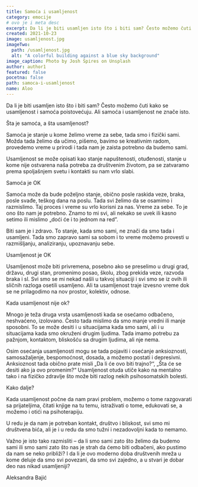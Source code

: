 ```yaml
---
title: Samoća i usamljenost
category: emocije
# ovo je i meta desc
excerpt: Da li je biti usamljen isto što i biti sam? Često možemo čuti kako se usamljenost i samoća poistovećuju. Ali samoća i usamljenost ne znače  isto.
created: 2021-10-23
image: usamljenost.jpg
imageTwo:
  path: /usamljenost.jpg
  alt: "A colorful building against a blue sky background"
image_caption: Photo by Josh Spires on Unsplash
author: author1
featured: false
pocetna: false
path: samoca-i-usamljenost
name: Aloo
---
```



Da li je biti usamljen isto što i biti sam? Često možemo čuti kako se usamljenost i samoća poistovećuju. Ali samoća i usamljenost ne znače  isto.

Šta je samoća, a šta usamljenost?

Samoća je stanje u kome želimo vreme za sebe, tada smo i fizički sami. Možda tada želimo da učimo, pišemo, bavimo se kreativnim radom, provedemo vreme u prirodi i tada nam je zaista potrebno da budemo sami.

Usamljenost se može opisati kao stanje napuštenosti, otuđenosti, stanje u kome nije ostvarena naša potreba za društvenim životom, pa se zatvaramo prema spoljašnjem svetu i kontakti su nam vrlo slabi.

Samoća je OK

Samoća može da bude poželjno stanje, obično posle raskida veze, braka, posle svađe, teškog dana na poslu. Tada svi želimo da se osamimo i razmislimo. Taj proces i vreme su vrlo korisni za nas.  Vreme za sebe. To je ono što nam je potrebno. Znamo to mi svi, ali nekako se uvek ili kasno setimo ili mislimo „doći će i to jednom na red”.

Biti sam je i zdravo. To stanje, kada smo sami, ne znači da smo tada i usamljeni. Tada smo zapravo sami sa sobom i to vreme možemo provesti u razmišljanju, analiziranju, upoznavanju sebe.

Usamljenost je OK

Usamljenost može biti privremena, posebno ako se preselimo u drugi grad, državu, drugi stan, promenimo posao, školu, zbog prekida veze, razvoda braka i sl. Svi smo se mi nekad našli u takvoj situaciji  i svi smo se iz ovih ili sličnih razloga osetili usamljeno. Ali ta usamljenost traje izvesno vreme dok se ne prilagodimo na nov prostor, kolektiv, odnose.

Kada usamljenost nije ok?

Mnogo je teža druga vrsta usamljenosti kada se osećamo odbačeno, neshvaćeno, izolovano. Često tada mislimo da smo manje vredni ili manje sposobni. To se može desiti i u situacijama kada smo sami, ali i u situacijama kada smo okruženi drugim ljudima. Tada imamo potrebu za pažnjom, kontaktom, bliskošću sa drugim ljudima, ali nje nema. 

Osim osećanja usamljenosti mogu se tada pojaviti i osećanje anksioznosti, samosažaljenje, bespomoćnost, dosada, a možemo postati i depresivni. Anksioznost tada obično prate misli „Da li će ovo biti trajno?“, „Šta će se desiti ako ja ovo promenim?“  Usamljenost otuda utiče kako na mentalno tako i na fizičko zdravlje što može biti razlog nekih psihosomatskih bolesti.

Kako dalje?

Kada usamljenost počne da nam pravi problem, možemo o tome razgovarati sa prijateljima, čitati knjige na tu temu, istraživati  o tome, edukovati se,  a možemo i otići na psihoterapiju.

U redu je da nam je potreban kontakt, društvo i bliskost, svi smo mi društvena bića, ali je i u redu da smo tužni i nezadovoljni kada to nemamo.

Važno je isto tako razmisliti – da li smo sami zato što želimo da budemo sami ili smo sami zato što nas je strah da ćemo biti odbačeni, ako pustimo da nam se neko približi? I da li je ovo moderno doba društvenih mreža u kome deluje da smo svi povezani, da smo svi zajedno, a u stvari je dobar deo nas nikad usamljeniji?



Aleksandra Bajić
